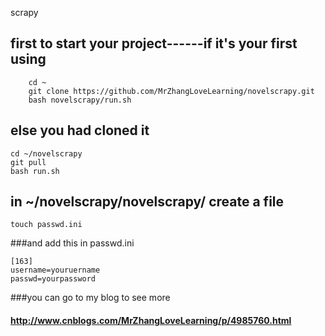 scrapy

## first to start your project------if it's your first using
		cd ~
		git clone https://github.com/MrZhangLoveLearning/novelscrapy.git
		bash novelscrapy/run.sh

##  else you had cloned it

	cd ~/novelscrapy
	git pull
	bash run.sh


## in ~/novelscrapy/novelscrapy/ create a file

	touch passwd.ini

###and add this in passwd.ini

	[163]
	username=youruername
	passwd=yourpassword


###you can go to my blog to see more
#### http://www.cnblogs.com/MrZhangLoveLearning/p/4985760.html
	